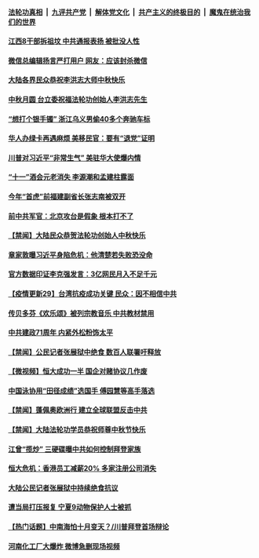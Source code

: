 

####  [法轮功真相](../../../../basic/blob/master/README.md?t=10012102) &nbsp;|&nbsp; [九评共产党](../../../../9ping.md/blob/master/README.md?t=10012102) &nbsp;|&nbsp; [解体党文化](../../../../jtdwh.md/blob/master/README.md?t=10012102)  &nbsp;|&nbsp; [共产主义的终极目的](../../../../gczydzjmd.md/blob/master/README.md?t=10012102) &nbsp;|&nbsp; [魔鬼在统治我们的世界](../../../../mgztzwmdsj.md/blob/master/README.md?t=10012102) 

#### [江西8干部拆祖坟 中共通报表扬 被批没人性](../pages/prog204/a102953464.md?t=10012102) 

#### [微信总编辑扬言严打用户 网友：应该封杀微信](../pages/prog204/a102953456.md?t=10012102) 

#### [大陆各界民众恭祝李洪志大师中秋快乐](../pages/prog204/a102953397.md?t=10012102) 

#### [中秋月圆 台立委祝福法轮功创始人李洪志先生](../pages/prog204/a102953381.md?t=10012102) 

#### [“想打个银手镯” 浙江乌义男偷40多个奔驰车标](../pages/prog204/a102953366.md?t=10012102) 


#### [华人办绿卡再遇麻烦 美移民官：要有“退党”证明](../pages/prog204/a102953258.md?t=10012102) 

#### [川普对习近平“非常生气” 美驻华大使爆内情](../pages/prog204/a102953313.md?t=10012102) 

#### [“十一”酒会元老消失 李源潮和孟建柱露面](../pages/prog204/a102953293.md?t=10012102) 

#### [今年“首虎”前福建副省长张志南被双开](../pages/prog204/a102953290.md?t=10012102) 

#### [前中共军官：北京攻台是假象 根本打不了](../pages/prog204/a102953216.md?t=10012102) 

#### [【禁闻】大陆民众恭贺法轮功创始人中秋快乐](../pages/prog204/a102952921.md?t=10012102) 


#### [章家敦曝习近平身陷危机：他清楚若失败恐没命](../pages/prog204/a102953184.md?t=10012102) 

#### [官方数据印证李克强发言：3亿网民月入不足千元](../pages/prog204/a102953037.md?t=10012102) 

#### [【疫情更新29】台湾抗疫成功关键 民众：因不相信中共](../pages/prog204/a102944962.md?t=10012102) 

#### [传贝多芬《欢乐颂》被列宗教音乐 中共教材禁用](../pages/prog204/a102953081.md?t=10012102) 


#### [中共建政71周年 内紧外松粉饰太平](../pages/prog204/a102953091.md?t=10012102) 

#### [【禁闻】公民记者张展狱中绝食 数百人联署吁释放](../pages/prog204/a102953049.md?t=10012102) 

#### [【微视频】恒大成功一半 国企对赌协议几作废](../pages/prog204/a102953068.md?t=10012102) 

#### [中国泳协用“田径成绩”选国手 傅园慧等高手落选](../pages/prog204/a102953015.md?t=10012102) 

#### [【禁闻】蓬佩奥欧洲行 建立全球联盟反击中共](../pages/prog204/a102953035.md?t=10012102) 

#### [【禁闻】大陆法轮功学员恭祝师尊中秋节快乐](../pages/prog204/a102952988.md?t=10012102) 

#### [江曾“揽炒” 三硬碟曝中共如何控制拜登家族](../pages/prog204/a102952873.md?t=10012102) 

#### [恒大危机：香港员工减薪20% 多家注册公司消失](../pages/prog204/a102952816.md?t=10012102) 

#### [大陆公民记者张展狱中持续绝食抗议](../pages/prog204/a102952656.md?t=10012102) 

#### [遭当局打压报复 宁夏9动物保护人士被抓](../pages/prog204/a102952653.md?t=10012102) 

#### [【热门话题】中南海怕十月变天？/川普拜登首场辩论](../pages/prog204/a102952585.md?t=10012102) 

#### [河南化工厂大爆炸 微博急删现场视频](../pages/prog204/a102952620.md?t=10012102) 

